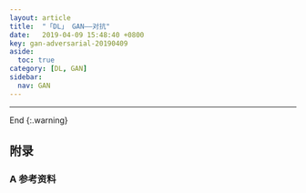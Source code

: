 ```yaml
---
layout: article
title:  "「DL」 GAN——对抗"
date:   2019-04-09 15:48:40 +0800
key: gan-adversarial-20190409
aside:
  toc: true
category: [DL, GAN]
sidebar:
  nav: GAN
---
```


>


<!--more-->


-------------------  
 End
{:.warning}  


## 附录
### A 参考资料
